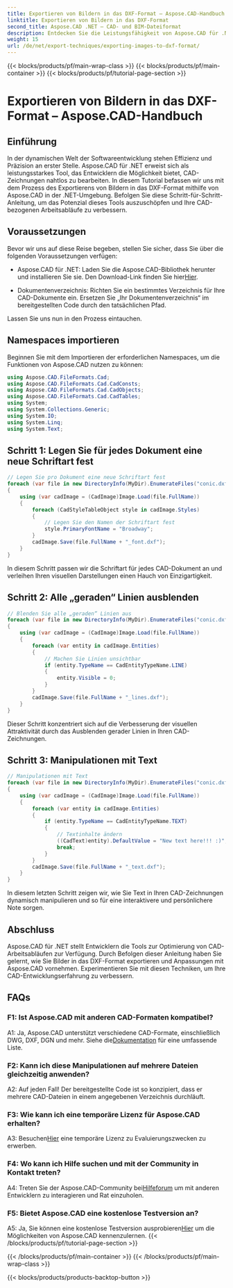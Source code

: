 ```yaml
---
title: Exportieren von Bildern in das DXF-Format – Aspose.CAD-Handbuch
linktitle: Exportieren von Bildern in das DXF-Format
second_title: Aspose.CAD .NET – CAD- und BIM-Dateiformat
description: Entdecken Sie die Leistungsfähigkeit von Aspose.CAD für .NET! Erfahren Sie, wie Sie Bilder mühelos in das DXF-Format exportieren. Verbessern Sie Ihre CAD-Entwicklung mit Präzision und Effizienz.
weight: 15
url: /de/net/export-techniques/exporting-images-to-dxf-format/
---
```


{{< blocks/products/pf/main-wrap-class >}}
{{< blocks/products/pf/main-container >}}
{{< blocks/products/pf/tutorial-page-section >}}

# Exportieren von Bildern in das DXF-Format – Aspose.CAD-Handbuch

## Einführung

In der dynamischen Welt der Softwareentwicklung stehen Effizienz und Präzision an erster Stelle. Aspose.CAD für .NET erweist sich als leistungsstarkes Tool, das Entwicklern die Möglichkeit bietet, CAD-Zeichnungen nahtlos zu bearbeiten. In diesem Tutorial befassen wir uns mit dem Prozess des Exportierens von Bildern in das DXF-Format mithilfe von Aspose.CAD in der .NET-Umgebung. Befolgen Sie diese Schritt-für-Schritt-Anleitung, um das Potenzial dieses Tools auszuschöpfen und Ihre CAD-bezogenen Arbeitsabläufe zu verbessern.

## Voraussetzungen

Bevor wir uns auf diese Reise begeben, stellen Sie sicher, dass Sie über die folgenden Voraussetzungen verfügen:

-  Aspose.CAD für .NET: Laden Sie die Aspose.CAD-Bibliothek herunter und installieren Sie sie. Den Download-Link finden Sie hier[Hier](https://releases.aspose.com/cad/net/).

- Dokumentenverzeichnis: Richten Sie ein bestimmtes Verzeichnis für Ihre CAD-Dokumente ein. Ersetzen Sie „Ihr Dokumentenverzeichnis“ im bereitgestellten Code durch den tatsächlichen Pfad.

Lassen Sie uns nun in den Prozess eintauchen.

## Namespaces importieren

Beginnen Sie mit dem Importieren der erforderlichen Namespaces, um die Funktionen von Aspose.CAD nutzen zu können:

```csharp
using Aspose.CAD.FileFormats.Cad;
using Aspose.CAD.FileFormats.Cad.CadConsts;
using Aspose.CAD.FileFormats.Cad.CadObjects;
using Aspose.CAD.FileFormats.Cad.CadTables;
using System;
using System.Collections.Generic;
using System.IO;
using System.Linq;
using System.Text;
```

## Schritt 1: Legen Sie für jedes Dokument eine neue Schriftart fest

```csharp
// Legen Sie pro Dokument eine neue Schriftart fest
foreach (var file in new DirectoryInfo(MyDir).EnumerateFiles("conic.dxf"))
{
    using (var cadImage = (CadImage)Image.Load(file.FullName))
    {
        foreach (CadStyleTableObject style in cadImage.Styles)
        {
            // Legen Sie den Namen der Schriftart fest
            style.PrimaryFontName = "Broadway";
        }
        cadImage.Save(file.FullName + "_font.dxf");
    }
}
```

In diesem Schritt passen wir die Schriftart für jedes CAD-Dokument an und verleihen Ihren visuellen Darstellungen einen Hauch von Einzigartigkeit.

## Schritt 2: Alle „geraden“ Linien ausblenden

```csharp
// Blenden Sie alle „geraden“ Linien aus
foreach (var file in new DirectoryInfo(MyDir).EnumerateFiles("conic.dxf"))
{
    using (var cadImage = (CadImage)Image.Load(file.FullName))
    {
        foreach (var entity in cadImage.Entities)
        {
            // Machen Sie Linien unsichtbar
            if (entity.TypeName == CadEntityTypeName.LINE)
            {
                entity.Visible = 0;
            }
        }
        cadImage.Save(file.FullName + "_lines.dxf");
    }
}
```

Dieser Schritt konzentriert sich auf die Verbesserung der visuellen Attraktivität durch das Ausblenden gerader Linien in Ihren CAD-Zeichnungen.

## Schritt 3: Manipulationen mit Text

```csharp
// Manipulationen mit Text
foreach (var file in new DirectoryInfo(MyDir).EnumerateFiles("conic.dxf"))
{
    using (var cadImage = (CadImage)Image.Load(file.FullName))
    {
        foreach (var entity in cadImage.Entities)
        {
            if (entity.TypeName == CadEntityTypeName.TEXT)
            {
                // Textinhalte ändern
                ((CadText)entity).DefaultValue = "New text here!!! :)";
                break;
            }
        }
        cadImage.Save(file.FullName + "_text.dxf");
    }
}
```

In diesem letzten Schritt zeigen wir, wie Sie Text in Ihren CAD-Zeichnungen dynamisch manipulieren und so für eine interaktivere und persönlichere Note sorgen.

## Abschluss

Aspose.CAD für .NET stellt Entwicklern die Tools zur Optimierung von CAD-Arbeitsabläufen zur Verfügung. Durch Befolgen dieser Anleitung haben Sie gelernt, wie Sie Bilder in das DXF-Format exportieren und Anpassungen mit Aspose.CAD vornehmen. Experimentieren Sie mit diesen Techniken, um Ihre CAD-Entwicklungserfahrung zu verbessern.

## FAQs

### F1: Ist Aspose.CAD mit anderen CAD-Formaten kompatibel?

 A1: Ja, Aspose.CAD unterstützt verschiedene CAD-Formate, einschließlich DWG, DXF, DGN und mehr. Siehe die[Dokumentation](https://reference.aspose.com/cad/net/) für eine umfassende Liste.

### F2: Kann ich diese Manipulationen auf mehrere Dateien gleichzeitig anwenden?

A2: Auf jeden Fall! Der bereitgestellte Code ist so konzipiert, dass er mehrere CAD-Dateien in einem angegebenen Verzeichnis durchläuft.

### F3: Wie kann ich eine temporäre Lizenz für Aspose.CAD erhalten?

 A3: Besuchen[Hier](https://purchase.aspose.com/temporary-license/) eine temporäre Lizenz zu Evaluierungszwecken zu erwerben.

### F4: Wo kann ich Hilfe suchen und mit der Community in Kontakt treten?

 A4: Treten Sie der Aspose.CAD-Community bei[Hilfeforum](https://forum.aspose.com/c/cad/19) um mit anderen Entwicklern zu interagieren und Rat einzuholen.

### F5: Bietet Aspose.CAD eine kostenlose Testversion an?

 A5: Ja, Sie können eine kostenlose Testversion ausprobieren[Hier](https://releases.aspose.com/) um die Möglichkeiten von Aspose.CAD kennenzulernen.
{{< /blocks/products/pf/tutorial-page-section >}}

{{< /blocks/products/pf/main-container >}}
{{< /blocks/products/pf/main-wrap-class >}}

{{< blocks/products/products-backtop-button >}}
